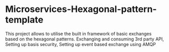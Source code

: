 # Microservices-Hexagonal-pattern-template
This project allows to utilise the built in framework of basic exchanges based on the hexagonal patterns. Exchanging and consuming 3rd party API, Setting up basis security, Setting up event based exchange using AMQP
